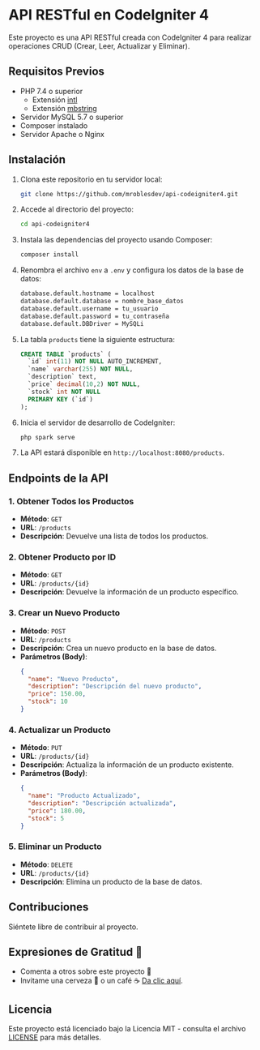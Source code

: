 # API RESTful en CodeIgniter 4

Este proyecto es una API RESTful creada con CodeIgniter 4 para realizar operaciones CRUD (Crear, Leer, Actualizar y Eliminar). 

## Requisitos Previos

- PHP 7.4 o superior
  - Extensión [intl](http://php.net/manual/en/intl.requirements.php)
  - Extensión [mbstring](http://php.net/manual/en/mbstring.installation.php)
- Servidor MySQL 5.7 o superior
- Composer instalado
- Servidor Apache o Nginx

## Instalación

1. Clona este repositorio en tu servidor local:
    ```bash
    git clone https://github.com/mroblesdev/api-codeigniter4.git
    ```

2. Accede al directorio del proyecto:
    ```bash
    cd api-codeigniter4
    ```

3. Instala las dependencias del proyecto usando Composer:
    ```bash
    composer install
    ```

4. Renombra el archivo `env` a `.env` y configura los datos de la base de datos:
    ```bash
    database.default.hostname = localhost
    database.default.database = nombre_base_datos
    database.default.username = tu_usuario
    database.default.password = tu_contraseña
    database.default.DBDriver = MySQLi
    ```

5. La tabla `products` tiene la siguiente estructura:

    ```sql
    CREATE TABLE `products` (
      `id` int(11) NOT NULL AUTO_INCREMENT,
      `name` varchar(255) NOT NULL,
      `description` text,
      `price` decimal(10,2) NOT NULL,
      `stock` int NOT NULL
      PRIMARY KEY (`id`)
    );
    ```

6. Inicia el servidor de desarrollo de CodeIgniter:
    ```bash
    php spark serve
    ```

7. La API estará disponible en `http://localhost:8080/products`.

## Endpoints de la API

### 1. Obtener Todos los Productos
- **Método**: `GET`
- **URL**: `/products`
- **Descripción**: Devuelve una lista de todos los productos.

### 2. Obtener Producto por ID
- **Método**: `GET`
- **URL**: `/products/{id}`
- **Descripción**: Devuelve la información de un producto específico.

### 3. Crear un Nuevo Producto
- **Método**: `POST`
- **URL**: `/products`
- **Descripción**: Crea un nuevo producto en la base de datos.
- **Parámetros (Body)**:
    ```json
    {
      "name": "Nuevo Producto",
      "description": "Descripción del nuevo producto",
      "price": 150.00,
      "stock": 10
    }
    ```

### 4. Actualizar un Producto
- **Método**: `PUT`
- **URL**: `/products/{id}`
- **Descripción**: Actualiza la información de un producto existente.
- **Parámetros (Body)**:
    ```json
    {
      "name": "Producto Actualizado",
      "description": "Descripción actualizada",
      "price": 180.00,
      "stock": 5
    }
    ```

### 5. Eliminar un Producto
- **Método**: `DELETE`
- **URL**: `/products/{id}`
- **Descripción**: Elimina un producto de la base de datos.


## Contribuciones

Siéntete libre de contribuir al proyecto.

## Expresiones de Gratitud 🎁

- Comenta a otros sobre este proyecto 📢
- Invitame una cerveza 🍺 o un café ☕ [Da clic aquí](https://www.paypal.com/paypalme/markorobles?locale.x=es_XC.).

## Licencia

Este proyecto está licenciado bajo la Licencia MIT - consulta el archivo [LICENSE](LICENSE) para más detalles.
